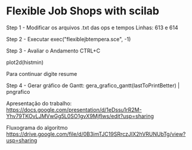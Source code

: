 # Flexible Job Shops with scilab

Step 1 - Modificar os arquivos .txt das ops e tempos 
Linhas: 613 e 614

Step 2 - Executar 
exec("flexiblejbtempera.sce", -1)

Step 3 - Avaliar o Andamento 
CTRL+C

plot2d(histmin)

Para continuar digite resume

Step 4 - Gerar gráfico de Gantt: 
gera_grafico_gantt(lastToPrintBetter) | pngrafico


Apresentação do trabalho: 
https://docs.google.com/presentation/d/1eDssu1rR2M-Yhv79TKOvLJMVwGg5L0SO1gvX9MjfIws/edit?usp=sharing


Fluxograma do algoritmo
https://drive.google.com/file/d/0B3imTJC19SRrczJIX2hVRUNUbTg/view?usp=sharing
